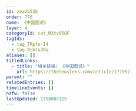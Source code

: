 ```yaml
---
id: zea2b53k
order: 776
name: 《中国图说》
layer: 4
categoryId: cat_MXtv05QF
tagIds:
  - tag_TRpfu-I4
  - tag_Ocbts3Oq
aliases: []
titledLinks:
  - title: "相关链接: 《中国图说》"
    url: https://thenewslens.com/article/171952
parent: ""
relatedEntries: []
timelineEvents: []
nsfw: false
lastUpdated: 1758087125
---
```


